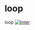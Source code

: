 # loop
loop
[![linter](https://github.com/Hayden-Langill/loop/workflows/linter/badge.svg)](https://github.com/marketplace/actions/super-linter)
